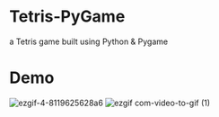 # Tetris-PyGame
a Tetris game built using Python &amp; Pygame
# Demo
![ezgif-4-8119625628a6](https://user-images.githubusercontent.com/44725090/59570452-87d7b400-9098-11e9-92e1-badad7cdd9b4.gif)
![ezgif com-video-to-gif (1)](https://user-images.githubusercontent.com/44725090/59570450-873f1d80-9098-11e9-889f-37d6ee10a235.gif)

